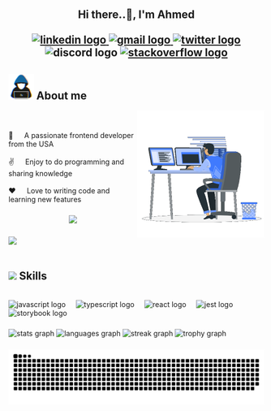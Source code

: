 <br clear="both">
<div>
  <h2 align="center">Hi there..👋, I'm Ahmed
    <br> <br>
    <div align="center">
      <a href="https://www.linkedin.com/in/ahmed-rezk-dev/" target="_blank">
        <img src="https://img.shields.io/static/v1?message=LinkedIn&logo=linkedin&label=&color=0077B5&logoColor=white&labelColor=&style=for-the-badge" height="25" alt="linkedin logo"  />
      </a>
      <a href="rezk5024@gmail.com" target="_blank">
        <img src="https://img.shields.io/static/v1?message=Gmail&logo=gmail&label=&color=D14836&logoColor=white&labelColor=&style=for-the-badge" height="25" alt="gmail logo"  />
      </a>
      <a href="https://x.com/A7medmesbah" target="_blank">
        <img src="https://img.shields.io/static/v1?message=Twitch&logo=twitch&label=&color=9146FF&logoColor=white&labelColor=&style=for-the-badge" height="25" alt="twitter logo"  />
      </a>
      <img src="https://img.shields.io/static/v1?message=Discord&logo=discord&label=&color=7289DA&logoColor=white&labelColor=&style=for-the-badge" height="25" alt="discord logo"  />
      <a href="https://stackoverflow.com/users/12115225/ahmed-rezk" target="_blank">
        <img src="https://img.shields.io/static/v1?message=Stackoverflow&logo=stackoverflow&label=&color=FE7A16&logoColor=white&labelColor=&style=for-the-badge" height="25" alt="stackoverflow logo"  />
      </a>
    </div>
    </h2>
</div>



## <picture><img src = "https://github.com/0xAbdulKhalid/0xAbdulKhalid/raw/main/assets/mdImages/about_me.gif" width = 50px></picture> **About me**

<picture> <img align="right" src="https://github.com/0xAbdulKhalid/0xAbdulKhalid/raw/main/assets/mdImages/Right_Side.gif" width = 250px></picture>

<br>

###

<p align="left">🔭   A passionate frontend developer from the USA<br><br>✌️   Enjoy to do programming and sharing knowledge<br><br>❤️   Love to writing code and learning new features</p>

###

<div align="center">
  <img src="https://visitor-badge.laobi.icu/badge?page_id=ahmed-rezk-dev.ahmed-rezk-dev&"  />
</div>

###

<img src="https://user-images.githubusercontent.com/73097560/115834477-dbab4500-a447-11eb-908a-139a6edaec5c.gif"><br><br>

## <img src="https://media2.giphy.com/media/QssGEmpkyEOhBCb7e1/giphy.gif?cid=ecf05e47a0n3gi1bfqntqmob8g9aid1oyj2wr3ds3mg700bl&rid=giphy.gif" width ="25"><b> Skills</b>
<br>
<div align="left">
  <img src="https://cdn.jsdelivr.net/gh/devicons/devicon/icons/javascript/javascript-original.svg" height="40" alt="javascript logo"  />
  <img width="12" />
  <img src="https://cdn.jsdelivr.net/gh/devicons/devicon/icons/typescript/typescript-original.svg" height="40" alt="typescript logo"  />
  <img width="12" />
  <img src="https://cdn.jsdelivr.net/gh/devicons/devicon/icons/react/react-original.svg" height="40" alt="react logo"  />
  <img width="12" />
  <img src="https://cdn.jsdelivr.net/gh/devicons/devicon/icons/jest/jest-plain.svg" height="40" alt="jest logo"  />
  <img width="12" />
  <img src="https://cdn.jsdelivr.net/gh/devicons/devicon/icons/storybook/storybook-original.svg" height="40" alt="storybook logo"  />
</div>

###

<div align="left">
  <img src="https://github-readme-stats.vercel.app/api?username=ahmed-rezk-dev&hide_title=false&hide_rank=false&show_icons=true&include_all_commits=true&count_private=true&disable_animations=false&theme=onedark&locale=en&hide_border=true&order=1" height="150" width="35%" alt="stats graph"  />
  <img src="https://github-readme-stats.vercel.app/api/top-langs?username=ahmed-rezk-dev&locale=en&hide_title=false&layout=compact&card_width=300&langs_count=5&theme=onedark&hide_border=true&order=2" height="150" width=27%" alt="languages graph"  />
  <img src="https://streak-stats.demolab.com?user=ahmed-rezk-dev&locale=en&mode=daily&theme=onedark&hide_border=true&border_radius=5&order=3" height="150" width="37%" alt="streak graph"  />
  
  <img src="https://github-profile-trophy.vercel.app?username=ahmed-rezk-dev&theme=onedark&column=-1&row=1&margin-w=8&margin-h=8&no-bg=false&no-frame=true&order=4" height="150" alt="trophy graph"  />
</div>

###

<img src="https://raw.githubusercontent.com/ahmed-rezk-dev/ahmed-rezk-dev/output/snake.svg" alt="Snake animation" />

###
